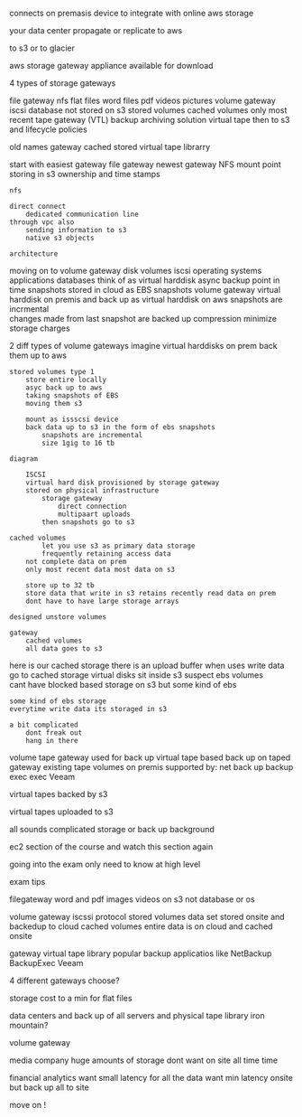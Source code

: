 connects on premasis device to integrate with online aws storage 

your data center 
propagate or replicate to aws 

to s3 
or to glacier 

aws storage gateway appliance available for download 

4 types of storage gateways

file gateway nfs flat files
    word files 
    pdf 
    videos pictures 
volume gateway iscsi
    database
    not stored on s3 
        stored volumes 
        cached volumes 
            only most recent 
tape gateway  (VTL)
    backup archiving solution 
    virtual tape 
    then to s3 and lifecycle policies 

old names 
    gateway cached stored 
    virtual tape librarry 

start with easiest gateway 
    file gateway 
        newest gateway 
        NFS 
        mount point 
            storing in s3 
        ownership and time stamps 

    nfs

    direct connect 
        dedicated communication line 
    through vpc also 
        sending information to s3 
        native s3 objects 

    architecture 

moving on to volume gateway 
    disk volumes 
        iscsi 
    operating systems
    applications 
    databases 
        think of as virtual harddisk 
async backup 
point in time snapshots 
stored in cloud as EBS snapshots 
    volume gateway 
    virtual harddisk on premis and back up as virtual harddisk on aws 
  snapshots are incrmental   
    changes made from last snapshot are backed up 
    compression 
    minimize storage charges 

2 diff types of volume gateways 
    imagine 
    virtual harddisks on prem 
    back them up to aws 

    stored volumes type 1 
        store entire locally 
        asyc back up to aws 
        taking snapshots of EBS 
        moving them s3 
        
        mount as issscsi device 
        back data up to s3 in the form of ebs snapshots 
            snapshots are incremental 
            size 1gig to 16 tb 

    diagram 

        ISCSI
        virtual hard disk provisioned by storage gateway 
        stored on physical infrastructure 
            storage gateway 
                direct connection  
                multipaart uploads
            then snapshots go to s3 

    cached volumes 
            let you use s3 as primary data storage 
            frequently retaining access data 
        not complete data on prem 
        only most recent data most data on s3 

        store up to 32 tb
        store data that write in s3 retains recently read data on prem 
        dont have to have large storage arrays 

    designed unstore volumes 

    gateway 
        cached volumes 
        all data goes to s3 

here is our cached storage 
    there is an upload buffer 
        when uses write data go to cached storage 
    virtual disks sit inside s3 
        suspect ebs volumes  
    cant have blocked based storage on s3 
        but some kind of ebs 

    some kind of ebs storage 
    everytime write data its storaged in s3 

    a bit complicated 
        dont freak out
        hang in there 

volume tape gateway 
    used for back up 
    virtual tape based back up 
    on taped gateway 
existing tape volumes on premis
supported by:
    net back up 
    backup exec exec
    Veeam

virtual tapes backed by s3

   virtual tapes uploaded to s3  

all sounds complicated 
    storage or back up background 

ec2 section of the course and watch this section again 

going into the exam only need to know at high level 

exam tips 

filegateway 
    word and pdf images videos on s3 
    not database or os 

volume gateway 
    iscssi protocol 
    stored volumes data set stored onsite and backedup to cloud 
    cached volumes 
        entire data is on cloud and cached onsite 

gateway virtual tape library
    popular backup applicatios like NetBackup BackupExec Veeam

4 different gateways choose?

storage cost to a min for flat files 

data centers and back up of all servers and physical tape library iron mountain?

volume gateway 

media company 
    huge amounts of storage dont want on site all time time 

financial analytics want small latency 
    for all the data want min latency 
    onsite but back up all to site 


move on !
